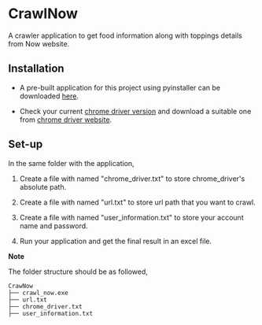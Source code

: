 # CrawlNow

A crawler application to get food information along with toppings details from Now website.

## Installation

- A pre-built application for this project using pyinstaller can be downloaded [here](https://drive.google.com/file/d/121yusuesCjUTCF_93MCt4aMpxTnBcWlV/view).

- Check your current [chrome driver version](https://www.whatismybrowser.com/detect/what-version-of-chrome-do-i-have) and download a suitable one from [chrome driver website](https://chromedriver.chromium.org/downloads).

## Set-up

In the same folder with the application,

1. Create a file with named "chrome_driver.txt" to store chrome_driver's absolute path.

2. Create a file with named "url.txt" to store url path that you want to crawl.

3. Create a file with named "user_information.txt" to store your account name and password.

4. Run your application and get the final result in an excel file.

**Note**

The folder structure should be as followed,

```
CrawNow
├── crawl_now.exe
├── url.txt
├── chrome_driver.txt
├── user_information.txt
```
